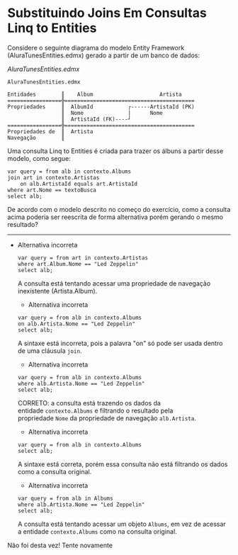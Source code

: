 ﻿Substituindo Joins Em Consultas Linq to Entities
==================================================

Considere o seguinte diagrama do modelo Entity Framework (AluraTunesEntities.edmx) gerado a partir de um banco de dados:

*AluraTunesEntities.edmx*

```
AluraTunesEntities.edmx

Entidades        ║    Album                     Artista
=================╬=========================================
Propriedades     ║  AlbumId           ┌------ArtistaId (PK)
                 ║  Nome              |      Nome
                 ║  ArtistaId (FK)----┘
=================╬=========================================
Propriedades de  ║  Artista
Navegação        ║
```

Uma consulta Linq to Entities é criada para trazer os álbuns a partir desse modelo, como segue:

```
var query = from alb in contexto.Albums
join art in contexto.Artistas
    on alb.ArtistaId equals art.ArtistaId
where art.Nome == textoBusca
select alb;
```

De acordo com o modelo descrito no começo do exercício, como a consulta acima poderia ser reescrita de forma alternativa porém gerando o mesmo resultado?

-----------------------------------------------------------------------------------------------------------------------------------------------------------------------------------------------------------------------------------------------------------------------------------------------------------------------------------------------------------------------------------------------------------------------------------------------------------------------------------------------------------------------------------------------------------------------------------------------------------------------------------------------------------------------------------------------------------------------------------------------------------------------------------------------------------------------------------------------------------------------------------------------------------------------------------------------------------------------------------------------------------------------

-   Alternativa incorreta

    ```
    var query = from art in contexto.Artistas
    where art.Album.Nome == "Led Zeppelin"
    select alb;
    ```

    A consulta está tentando acessar uma propriedade de navegação inexistente (Artista.Album).

    -   Alternativa incorreta

    ```
    var query = from alb in contexto.Albums
    on alb.Artista.Nome == "Led Zeppelin"
    select alb;
    ```

    A sintaxe está incorreta, pois a palavra "on" só pode ser usada dentro de uma cláusula `join`.

    -   Alternativa incorreta

    ```
    var query = from alb in contexto.Albums
    where alb.Artista.Nome == "Led Zeppelin"
    select alb;
    ```

    CORRETO: a consulta está trazendo os dados da entidade `contexto.Albums` e filtrando o resultado pela propriedade `Nome` da propriedade de navegação `alb.Artista`.

    -   Alternativa incorreta

    ```
    var query = from alb in contexto.Albums
    select alb;
    ```

    A sintaxe está correta, porém essa consulta não está filtrando os dados como a consulta original.

    -   Alternativa incorreta

    ```
    var query = from alb in Albums
    where alb.Artista.Nome == "Led Zeppelin"
    select alb;
    ```

    A consulta está tentando acessar um objeto `Albums`, em vez de acessar a entidade `contexto.Albums` como na consulta original.

Não foi desta vez! Tente novamente